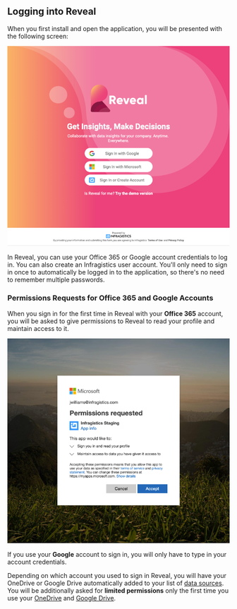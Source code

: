 ## Logging into Reveal

When you first install and open the application, you will be presented with the following screen:

![Log in screen](images/log-in-screen.png)

In Reveal, you can use your Office 365 or Google account credentials to
log in. You can also create an Infragistics user account. You'll only
need to sign in once to automatically be logged in to the application,
so there's no need to remember multiple passwords.

### Permissions Requests for Office 365 and Google Accounts

When you sign in for the first time in Reveal with your **Office 365**
account, you will be asked to give permissions to Reveal to read your
profile and maintain access to it.

![Permissions request sign in with Office 365](images/limited-permission-sign-in-o365.png)

If you use your **Google** account to sign in, you will only have to type in your account credentials.

Depending on which account you used to sign in Reveal, you will have your OneDrive or Google Drive automatically added to your list of [data sources](~/en/datasources/overview.md). You will be additionally asked for **limited permissions** only the first time you use your [OneDrive](~/en/datasources/OneDrive.md) and [Google Drive](~/en/datasources/Google-Drive.md).
